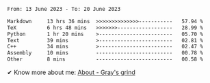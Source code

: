 <!--START_SECTION:waka-->

```txt
From: 13 June 2023 - To: 20 June 2023

Markdown     13 hrs 36 mins  >>>>>>>>>>>>>>-----------   57.94 %
TeX          6 hrs 48 mins   >>>>>>>------------------   28.99 %
Python       1 hr 20 mins    >------------------------   05.70 %
Text         39 mins         >------------------------   02.81 %
C++          34 mins         >------------------------   02.47 %
Assembly     10 mins         -------------------------   00.78 %
Other        8 mins          -------------------------   00.58 %
```

<!--END_SECTION:waka-->

<!-- [![grayxu's github stats](https://github-readme-stats.vercel.app/api?username=grayxu&count_private=true&show_icons=true)](https://github.com/grayxu) -->

✔ Know more about me: [About - Gray's grind](https://www.grayxu.cn/)
